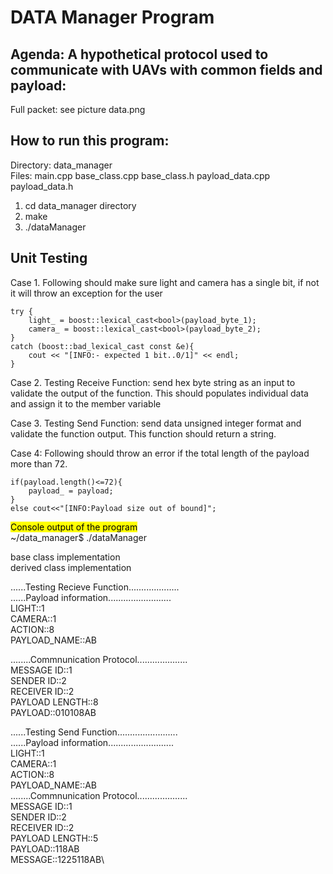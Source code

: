 # DATA Manager Program

## Agenda: A hypothetical protocol used to communicate with UAVs with common fields and payload:

Full packet: see picture data.png

## How to run this program: 
Directory: data_manager\
Files: main.cpp base_class.cpp base_class.h payload_data.cpp payload_data.h

1. cd data_manager directory 
2. make
3. ./dataManager


## Unit Testing
Case 1. Following should make sure light and camera has a single bit, if not it will throw an exception for the user 

    try {
        light_ = boost::lexical_cast<bool>(payload_byte_1);
        camera_ = boost::lexical_cast<bool>(payload_byte_2);
    }
    catch (boost::bad_lexical_cast const &e){
        cout << "[INFO:- expected 1 bit..0/1]" << endl;
    }

Case 2. Testing Receive Function: send hex byte string as an input to validate the output of the function. This should populates individual data and assign it to the member variable

Case 3. Testing Send Function: send data unsigned integer format and validate the function output. This function should return a string. 

Case 4: Following should throw an error if the total length of the payload more than 72.

    if(payload.length()<=72){
        payload_ = payload;
    }
    else cout<<"[INFO:Payload size out of bound]";

<mark >Console output of the program</mark>  
~/data_manager$ ./dataManager 

base class implementation \
derived class implementation

......Testing Recieve Function....................\
......Payload information.........................\
LIGHT::1 \
CAMERA::1 \
ACTION::8 \
PAYLOAD_NAME::AB 

........Commnunication Protocol....................\
MESSAGE ID::1\
SENDER ID::2\
RECEIVER ID::2\
PAYLOAD LENGTH::8\
PAYLOAD::010108AB

......Testing Send Function........................\
......Payload information..........................\
LIGHT::1\
CAMERA::1\
ACTION::8\
PAYLOAD_NAME::AB\
........Commnunication Protocol....................\
MESSAGE ID::1\
SENDER ID::2\
RECEIVER ID::2\
PAYLOAD LENGTH::5\
PAYLOAD::118AB\
MESSAGE::1225118AB\
